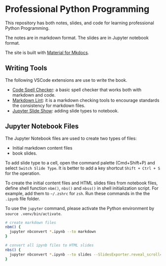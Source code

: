 # Professional Python Programming

This repository has both notes, slides, and code for learning professional Python Programming.

The notes are in markdown format. The slides are in Jupyter notebook format.

The site is built with [Material for Mkdocs](https://squidfunk.github.io/mkdocs-material/).

## Writing Tools

The following VSCode extensions are use to write the book.

- [Code Spell Checker](https://marketplace.visualstudio.com/items?itemName=streetsidesoftware.code-spell-checker): a basic spell checker that works both with markdown and code.
- [Markdown Lint](https://marketplace.visualstudio.com/items?itemName=DavidAnson.vscode-markdownlint): it is a markdown checking tools to encourage standards the consistency for markdown files.
- [Jupyter Slide Show](https://marketplace.visualstudio.com/items?itemName=ms-toolsai.vscode-jupyter-slideshow): adding slide types to notebook.

## Jupyter Notebook Files

The Jupyter Notebook files are used to create two types of files:

- Initial markdown content files
- book slides.

To add slide type to a cell, open the command palette (Cmd+Shift+P) and select `Switch Slide Type`. It is better to add a key shortcut `Shift + Ctrl + S` for the operation.

To create the initial content files and HTML slides files from notebook files, define shell function `nbm()`, `nbs()` and `nbss()` in shell initialization script. For example, add them to `~/.zshrc` for `zsh`. Run these commands in the the `.ipynb` file folder.

To use the `jupyter` command, please activate the Python environment by `source .venv/bin/activate`.

```sh
# create markdown files
nbm() {
  jupyter nbconvert *.ipynb --to markdown
}

# convert all ipynb files to HTML slides
nbs() {
  jupyter nbconvert *.ipynb --to slides --SlidesExporter.reveal_scroll=True
}
```
